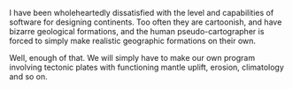 I have been wholeheartedly dissatisfied with the level and capabilities of software for designing continents. Too often they are cartoonish, and have bizarre geological formations, and the human pseudo-cartographer is forced to simply make realistic geographic formations on their own.

Well, enough of that. We will simply have to make our own program involving tectonic plates with functioning mantle uplift, erosion, climatology and so on.
